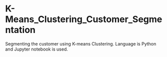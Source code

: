 # K-Means_Clustering_Customer_Segmentation
Segmenting the customer using K-means Clustering. Language is Python and Jupyter notebook is used.

